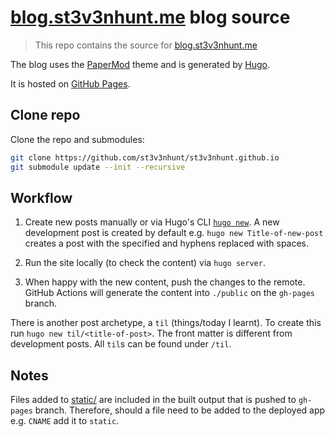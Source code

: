 # [blog.st3v3nhunt.me](https://blog.st3v3nhunt.me/) blog source

> This repo contains the source for
  [blog.st3v3nhunt.me](https://blog.st3v3nhunt.me/)

The blog uses the [PaperMod](https://themes.gohugo.io/themes/hugo-papermod/)
theme and is generated by [Hugo](https://gohugo.io/).

It is hosted on [GitHub Pages](https://pages.github.com/).

## Clone repo

Clone the repo and submodules:

```sh
git clone https://github.com/st3v3nhunt/st3v3nhunt.github.io
git submodule update --init --recursive
```

## Workflow

1. Create new posts manually or via Hugo's CLI
  [`hugo new`](https://gohugo.io/commands/hugo_new/). A new development post is
  created by default e.g. `hugo new Title-of-new-post` creates a post with the
  specified and hyphens replaced with spaces.

1. Run the site locally (to check the content) via `hugo server`.

1. When happy with the new content, push the changes to the remote. GitHub
   Actions will generate the content into `./public` on the `gh-pages` branch.

There is another post archetype, a `til` (things/today I learnt). To
create this run `hugo new til/<title-of-post>`. The front matter is different
from development posts. All `til`s can be found under `/til`.

## Notes

Files added to [static/](./static) are included in the built output that is
pushed to `gh-pages` branch. Therefore, should a file need to be added to the
deployed app e.g. `CNAME` add it to `static`.
